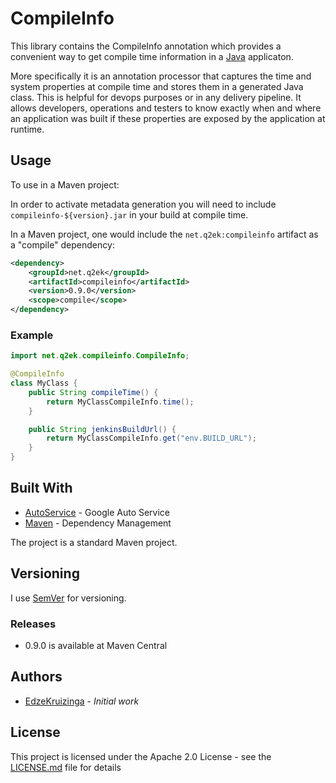 # CompileInfo

This library contains the CompileInfo annotation which provides a convenient way to get compile time information in a [Java][java] applicaton.

More specifically it is an annotation processor that captures the time and system properties at compile time and stores them in a generated Java class. This is helpful for devops purposes or in any delivery pipeline. It allows developers, operations and testers to know exactly when and where an application was built if these properties are exposed by the application at runtime.

## Usage

To use in a Maven project:

In order to activate metadata generation you will need to include 
`compileinfo-${version}.jar` in your build at compile time.

In a Maven project, one would include the `net.q2ek:compileinfo` artifact as a "compile" dependency:

```xml
<dependency>
	<groupId>net.q2ek</groupId>
	<artifactId>compileinfo</artifactId>
	<version>0.9.0</version>
	<scope>compile</scope>
</dependency>
```

### Example

```java
import net.q2ek.compileinfo.CompileInfo;

@CompileInfo
class MyClass {
	public String compileTime() {
		return MyClassCompileInfo.time();
	}

	public String jenkinsBuildUrl() {
		return MyClassCompileInfo.get("env.BUILD_URL");
	}
}
```

## Built With

* [AutoService](https://github.com/google/auto/tree/master/service) - Google Auto Service
* [Maven](https://maven.apache.org/) - Dependency Management

The project is a standard Maven project.

## Versioning

I use [SemVer](http://semver.org/) for versioning.

### Releases

* 0.9.0 is available at Maven Central

## Authors

* [EdzeKruizinga](https://github.com/EdzeKruizinga) - *Initial work*

## License

This project is licensed under the Apache 2.0 License - see the [LICENSE.md](LICENSE.md) file for details

[java]: https://en.wikipedia.org/wiki/Java_(programming_language)
